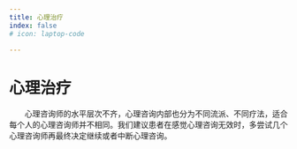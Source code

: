 ```yaml
---
title: 心理治疗
index: false
# icon: laptop-code

---
```

# 心理治疗

&ensp;&ensp;&ensp;&ensp;心理咨询师的水平层次不齐，心理咨询内部也分为不同流派、不同疗法，适合每个人的心理咨询师并不相同。我们建议患者在感觉心理咨询无效时，多尝试几个心理咨询师再最终决定继续或者中断心理咨询。
